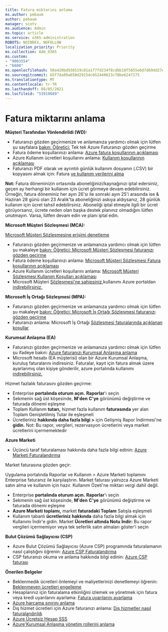 ```yaml
---
title: Fatura miktarını anlama
ms.author: pebaum
author: pebaum
manager: scotv
ms.audience: Admin
ms.topic: article
ms.service: o365-administration
ROBOTS: NOINDEX, NOFOLLOW
localization_priority: Priority
ms.collection: Adm_O365
ms.custom:
- "9003554"
- "6680"
ms.openlocfilehash: 50a420bd938519c81a1f7fd234f8cdbb10f5855e6d7d69dd27e261ebc7e0c091
ms.sourcegitcommit: b5f7da89a650d2915dc652449623c78be6247175
ms.translationtype: MT
ms.contentlocale: tr-TR
ms.lasthandoff: 08/05/2021
ms.locfileid: "53919689"
---
```

# <a name="understand-billing-amount"></a>Fatura miktarını anlama

**Müşteri Tarafından Yönlendirildi (WD):**

- Faturanızı gözden geçirmenize ve anlamanıza yardımcı olmak için lütfen şu sayfalara [bakın: Öğretici:](https://docs.microsoft.com/azure/cost-management-billing/understand/review-individual-bill?WT.mc_id=Portal-Microsoft_Azure_Support) Tek tek Azure Faturanızı gözden geçirme
- Fatura ödeme koşullarınızı anlama: [Azure fatura koşullarının açıklaması](https://docs.microsoft.com/azure/cost-management-billing/understand/understand-invoice?WT.mc_id=Portal-Microsoft_Azure_Support)
- Azure Kullanım ücretleri koşullarını anlama: [Kullanım koşullarının açıklaması](https://docs.microsoft.com/azure/cost-management-billing/understand/understand-usage?WT.mc_id=Portal-Microsoft_Azure_Support)
- Faturanızı PDF olarak ve ayrıntılı günlük kullanım dosyanın (.CSV) bir kopyasını almak için: Fatura [ve kullanım verilerini alma](https://docs.microsoft.com/azure/billing/billing-download-azure-invoice-daily-usage-date?WT.mc_id=Portal-Microsoft_Azure_Support)

**Not:** Fatura döneminizin ortasında aboneliğinizi/kaynağınızı iptal edersiniz, geçen ay herhangi bir kullanım için ücret görmeye devam edebilirsiniz. Örneğin, fatura döneminiz her ayın 26'sı ile sonraki ayın 25'i arasında ise & Haziran 28 günü olan 23 Aralık'ta aboneliğinizi askıya aldıysanız, 28 günlük kullanım için ücret tahsil edebilirsiniz. Aboneliği iptal etmeyle ilgili bir ücret görüyorsanız, ücrete neden olan başka destek planınız olmadığını lütfen unutmayın. Varsa, lütfen devam edin ve planı iptal edin.

**Microsoft Müşteri Sözleşmesi (MCA):**

[Microsoft Müşteri Sözleşmesine erişimi denetleme](https://docs.microsoft.com/azure/cost-management-billing/manage/download-azure-invoice-daily-usage-date?WT.mc_id=Portal-Microsoft_Azure_Support#check-access-to-a-microsoft-customer-agreement)

- Faturanızı gözden geçirmenize ve anlamanıza yardımcı olmak için lütfen şu makaleye [bakın: Öğretici: Microsoft Müşteri Sözleşmesi faturanızı gözden geçirme](https://docs.microsoft.com/azure/cost-management-billing/understand/review-customer-agreement-bill?WT.mc_id=Portal-Microsoft_Azure_Support)
- Fatura ödeme koşullarınızı anlama: [Microsoft Müşteri Sözleşmesi Fatura koşullarının açıklaması](https://docs.microsoft.com/azure/cost-management-billing/understand/mca-understand-your-invoice?WT.mc_id=Portal-Microsoft_Azure_Support)
- Azure Kullanım ücretleri koşullarını anlama: [Microsoft Müşteri Sözleşmesi Kullanım Koşulları açıklaması](https://docs.microsoft.com/azure/cost-management-billing/understand/mca-understand-your-usage?WT.mc_id=Portal-Microsoft_Azure_Support)
- Microsoft Müşteri [Sözleşmesi'ne sahipsiniz,](https://docs.microsoft.com/azure/cost-management-billing/manage/download-azure-invoice-daily-usage-date?WT.mc_id=Portal-Microsoft_Azure_Support#check-access-to-a-microsoft-customer-agreement)kullanımı Azure portaldan [indirebilirsiniz.](https://portal.azure.com/)

**Microsoft İş Ortağı Sözleşmesi (MPA):**

- Faturanızı gözden geçirmenize ve anlamanıza yardımcı olmak için lütfen şu makaleye [bakın: Öğretici: Microsoft İş Ortağı Sözleşmesi faturanızı gözden geçirme](https://docs.microsoft.com/azure/cost-management-billing/understand/review-partner-agreement-bill?WT.mc_id=Portal-Microsoft_Azure_Support)
- Faturanızı anlama: Microsoft İş Ortağı [Sözleşmesi faturalarında açıklanan koşullar](https://docs.microsoft.com/azure/cost-management-billing/understand/mpa-invoice-terms?WT.mc_id=Portal-Microsoft_Azure_Support)

**Kurumsal Anlaşma (EA)**

- Faturanızı gözden geçirmenize ve anlamanıza yardımcı olmak için lütfen şu ifadeye bakın: [Azure faturanızı Kurumsal Anlaşma anlama](https://docs.microsoft.com/azure/cost-management-billing/understand/review-enterprise-agreement-bill?WT.mc_id=Portal-Microsoft_Azure_Support)
- Microsoft hesabı (EA müşterisi) olan bir Azure Kurumsal Anlaşma, kuruluş faturalarını indiresiniz. Faturalar, kayıt için fatura almak üzere ayarlanmış olan kişiye gönderilir, azure portalında kullanımı [indirebilirsiniz.](https://portal.azure.com/)

Hizmet fazlalık faturasını gözden geçirme:

- Enterprise **portalında oturum açın.** **Raporlar**'ı seçin
- Sekmenin sağ üst köşesinde, **M'den** **C'ye** görünümü değiştirme ve faturada dönemi eşleşme
- Toplam Kullanım **tutarı,** hizmet fazla kullanım **faturasında** yer alan Toplam Genişletilmiş Tutar ile eşleşmeli
- Ücretleriniz **hakkında daha fazla bilgi >** için Gelişmiş Rapor İndirmesi'ne **gidin.** Not: Bu rapor, vergileri, rezervasyon ücretlerini veya market ücretlerini içermemektedir

**Azure Marketi**

- Üçüncü taraf faturalaması hakkında daha fazla bilgi edinin: [Azure Marketi Faturalandırma](https://docs.microsoft.com/azure/billing/billing-understand-your-azure-marketplace-charges?WT.mc_id=Portal-Microsoft_Azure_Support)

Market faturasına gözden geçir:

Uygulama portalında Raporlar ve Kullanım > Azure Marketi toplamını Enterprise faturanız ile karşılaştırın. Market faturası yalnızca Azure Marketi satın alma ve kullanım için hazır. Kullanım Özeti'ne miktarı vergi dahil değil.

- Enterprise **portalında oturum açın.** **Raporlar**'ı seçin
- Sekmenin sağ üst köşesinde, **M'den** **C'ye** görünümü değiştirme ve faturada dönemi eşleşme
- **Azure Marketi toplamı,** market **faturadaki Toplam** Satışla eşleşmeli
- Kullanım tabanlı **ücretleriniz hakkında** daha fazla bilgi almak için Kullanımı İndir'e gidin. Market **Ücretleri altında Notu** **İndir:** Bu rapor vergileri içermemiyor veya tek seferlik satın almaları göster'i seçin

**Bulut Çözümü Sağlayıcısı (CSP)**

- Azure Bulut Çözümü Sağlayıcısı (Azure CSP) programında faturalamanın nasıl çalıştığını öğrenin: [Azure CSP Faturalandırma](https://docs.microsoft.com/azure/cloud-solution-provider/billing/azure-csp-billing-overview?WT.mc_id=Portal-Microsoft_Azure_Support)
- CSP faturanızı okuma ve anlama hakkında bilgi edinin: [Azure CSP faturası](https://docs.microsoft.com/azure/cloud-solution-provider/billing/azure-csp-invoice?WT.mc_id=Portal-Microsoft_Azure_Support)

**Önerilen Belgeler**

- Beklenmedik ücretleri önlemeyi ve maliyetlerinizi denetlemeyi öğrenin: [Beklenmeyen ücretleri engelleme](https://docs.microsoft.com/azure/cost-management-billing/manage/getting-started?WT.mc_id=Portal-Microsoft_Azure_Support)
- Hesaplarınız için faturalama etkinliğini izlemek ve yönetmek için fatura veya kredi uyarılarını ayarlama: [Fatura uyarılarını ayarlama](https://docs.microsoft.com/azure/cost-management-billing/costs/cost-mgt-alerts-monitor-usage-spending?WT.mc_id=Portal-Microsoft_Azure_Support)
- [Azure harcama sınırını anlama](https://docs.microsoft.com/azure/cost-management-billing/manage/spending-limit?WT.mc_id=Portal-Microsoft_Azure_Support)
- Dış hizmet ücretleri için Azure faturanızı anlama: [Dış hizmetler nasıl faturalandırıldı](https://docs.microsoft.com/azure/cost-management-billing/understand/understand-azure-marketplace-charges?WT.mc_id=Portal-Microsoft_Azure_Support)
- [Azure Ücretsiz Hesap SSS](https://azure.microsoft.com/free/free-account-faq/)
- [Azure'Kurumsal Anlaşma yönetim rollerini anlama](https://docs.microsoft.com/azure/cost-management-billing/manage/understand-ea-roles?WT.mc_id=Portal-Microsoft_Azure_Support)